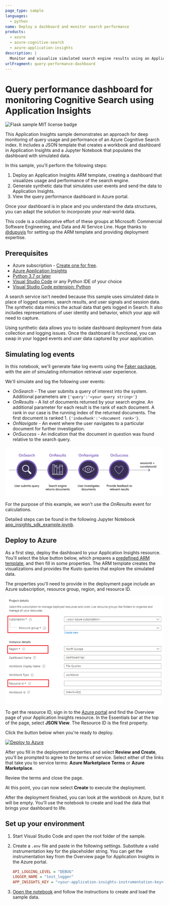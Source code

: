 ```yaml
---
page_type: sample
languages:
  - python
name: Deploy a dashboard and monitor search performance
products:
  - azure
  - azure-cognitive-search
  - azure-application-insights
description: |
  Monitor and visualize simulated search engine results using an Application Insights dashboard. This sample uses a Jupyter Notebook to generate simulated log data to simulate search engine user experience
urlFragment: query-performance-dashboard
---
```


# Query performance dashboard for monitoring Cognitive Search using Application Insights

![Flask sample MIT license badge](https://img.shields.io/badge/license-MIT-green.svg)

This Application Insights sample demonstrates an approach for deep monitoring of query usage and performance of an Azure Cognitive Search index. It includes a JSON template that creates a workbook and dashboard in Application Insights and a Jupyter Notebook that populates the dashboard with simulated data.

In this sample, you'll perform the following steps:

1. Deploy an Application Insights ARM template, creating a dashboard that visualizes usage and performance of the search engine.
1. Generate synthetic data that simulates user events and send the data to Application Insights.
1. View the query performance dashboard in Azure portal.

Once your dashboard is in place and you understand the data structures, you can adapt the solution to incorporate your real-world data.

This code is a collaborative effort of these groups at Microsoft: Commercial Software Engineering, and Data and AI Service Line. Huge thanks to [@dupuyjs](https://github.com/dupuyjs) for setting up the ARM template and providing deployment expertise.

## Prerequisites

* Azure subscription - [Create one for free](https://azure.microsoft.com/free/).
* [Azure Application Insights](https://docs.microsoft.com/azure/azure-monitor/app/create-new-resource)
* [Python 3.7 or later](https://www.python.org/downloads/)
* [Visual Studio Code](https://code.visualstudio.com/Download) or any Python IDE of your choice
* [Visual Studio  Code extension: Python](https://marketplace.visualstudio.com/items?itemName=ms-python.python)

A search service isn't needed because this sample uses simulated data in place of logged queries, search results, and user signals and session data. The synthetic data mimics the actual data that gets logged in Search. It also includes representations of user identity and behavior, which your app will need to capture.

Using synthetic data allows you to isolate dashboard deployment from data collection and logging issues. Once the dashboard is functional, you can swap in your logged events and user data captured by your application.

## Simulating log events

In this notebook, we'll generate fake log events using the [Faker package](https://pypi.org/project/Faker/), with the aim of simulating information retrieval user experience.

We'll simulate and log the following user events:

* *OnSearch* - The user submits a query of interest into the system. Additional parameters are `{'query':'<your query string>'}`
* *OnResults* - A list of documents returned by your search engine. An additional parameter for each result is the rank of each document.
A rank in our case is the running index of the returned documents. The first document is ranked 1. `{'indexRank':'<document rank>'}`.
* *OnNavigate* - An event where the user navigates to a particular document for further investigation.
* *OnSuccess* - An indication that the document in question was found relative to the search query.

![Conceptual workflow diagram of data collection.](./images/search_funnel.png)

For the purpose of this example, we won't use the *OnResults* event for calculations.

Detailed steps can be found in the following Jupyter Notebook [app_insights_sdk_example.ipynb](notebooks/app_insights_sdk_example.ipynb).
  
## Deploy to Azure

As a first step, deploy the dashboard to your Application Insights resource. You'll select the blue button below, which prepares a [predefined ARM template](/src/arm/dashboard.template.json), and then fill in some properties. The ARM template creates the visualizations and provides the Kusto queries that explore the simulated data.

The properties you'll need to provide in the deployment page include an Azure subscription, resource group, region, and resource ID. 

![Custom deployment property page.](images/custom-deployment.png)

To get the resource ID, sign in to the [Azure portal](https://portal.azure.com ) and find the Overview page of your Application Insights resource. In the Essentials bar at the top of the page, select **JSON View**. The Resource ID is the first property.

Click the button below when you're ready to deploy.

[![Deploy to Azure](https://aka.ms/deploytoazurebutton)](https://portal.azure.com/#create/Microsoft.Template/uri/https%3A%2F%2Fraw.githubusercontent.com%2Fmarcos-calvo%2Fir-dashboard%2Fmain%2Fsrc%2Farm%2Fdashboard.template.json)

After you fill in the deployment properties and select **Review and Create**, you'll be prompted to agree to the terms of service. Select either of the links that take you to service terms: **Azure Marketplace Terms** or **Azure Marketplace**.

Review the terms and close the page.

At this point, you can now select **Create** to execute the deployment.

After the deployment finished, you can look at the workbook on Azure, but it will be empty. You'll use the notebook to create and load the data that brings your dashboard to life.

## Set up your environment

1. Start Visual Studio Code and open the root folder of the sample.

1. Create a `.env` file and paste in the following settings. Substitute a valid instrumentation key for the placeholder string. You can get the instrumentation key from the Overview page for Application Insights in the Azure portal.

   ```ini
   API_LOGGING_LEVEL = "DEBUG"
   LOGGER_NAME = "test_logger"
   APP_INSIGHTS_KEY = "<your-application-insights-instrumentation-key>"
   ```

1. [Open the notebook](/notebooks/app_insights_sdk_example.ipynb) and follow the instructions to create and load the sample data.
